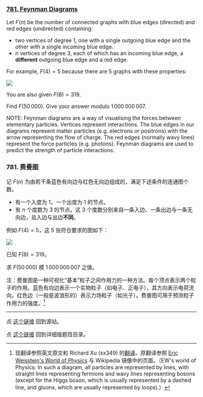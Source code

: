 ### [781. Feynman Diagrams](https://projecteuler.net/problem=781)

Let $F(n)$ be the number of connected graphs with blue edges (directed) and red edges (undirected) containing:

* two vertices of degree 1, one with a single outgoing blue edge and the other with a single incoming blue edge.
* $n$ vertices of degree 3, each of which has an incoming blue edge, a <b>different</b> outgoing blue edge and a red edge.

For example, $F(4)=5$ because there are 5 graphs with these properties:

![](https://pe.xiaoyaowudi.com/project/images/p781_feynman_diagrams.jpg)

You are also given $F(8)=319$.

Find $F(50\,000)$. Give your answer modulo $1\,000\,000\,007$.

NOTE: Feynman diagrams are a way of visualising the forces between elementary particles. Vertices represent interactions. The blue edges in our diagrams represent matter particles (e.g. electrons or positrons) with the arrow representing the flow of charge. The red edges (normally wavy lines) represent the force particles (e.g. photons). Feynman diagrams are used to predict the strength of particle interactions.

### 781. 费曼图

记 $F(n)$ 为由若干条蓝色有向边与红色无向边组成的，满足下述条件的连通图个数。 

* 有一个入度为 1，一个出度为 1 的节点。
* 有 $n$ 个度数为 3 的节点。这 3 个度数分别来自一条入边、一条出边与一条无向边，且入边与出边**不同**。

例如 $F(4)=5$，这 $5$ 张符合要求的图如下：

![](https://pe.xiaoyaowudi.com/project/images/p781_feynman_diagrams.jpg)

已知 $F(8)=319$。

求 $F(50\,000)$ 模 $1\,000\,000\,007$ 之值。

注：费曼图是一种可视化“基本”粒子之间作用力的一种方法。每个顶点表示两个粒子的作用。蓝色有向边表示一个实物粒子（如电子、正电子），其方向表示电荷流向。红色边（一般是波浪形的）表示力场粒子（如光子）。费曼图可用于预测粒子作用力的强度。[^1]

---

点 [这个链接](https://fsy-juruo.github.io/pe-chinese-translation/) 回到源站。

点 [这个链接](https://fsy-juruo.github.io/pe-chinese-translation/detailed_content_archives.html) 回到详细版题目目录。

[^1]: 现翻译参照英文原文和 Richard Xu (sx349) 的[翻译](http://pe-cn.github.io/781/)。原翻译参照 [Eric Weisstein's World of Physics](https://scienceworld.wolfram.com/physics/FeynmanDiagram.html) 与 Wikipedia 镜像中的页面。（EW's world of Physics: In such a diagram, all particles are represented by lines, with straight lines representing fermions and wavy lines representing bosons (except for the Higgs boson, which is usually represented by a dashed line, and gluons, which are usually represented by loops).）
